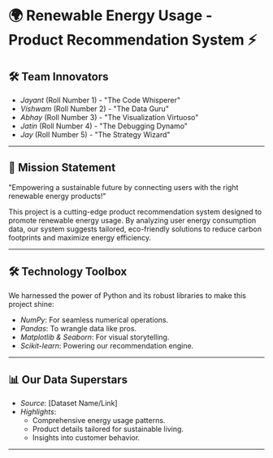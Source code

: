 # 🌍 Renewable Energy Usage - Product Recommendation System ⚡

## 🛠 Team Innovators
- *Jayant* (Roll Number 1) - "The Code Whisperer"
- *Vishwam* (Roll Number 2) - "The Data Guru"
- *Abhay* (Roll Number 3) - "The Visualization Virtuoso"
- *Jatin* (Roll Number 4) - "The Debugging Dynamo"
- *Jay* (Roll Number 5) - "The Strategy Wizard"

---

## 🎯 Mission Statement
"Empowering a sustainable future by connecting users with the right renewable energy products!"

This project is a cutting-edge product recommendation system designed to promote renewable energy usage. By analyzing user energy consumption data, our system suggests tailored, eco-friendly solutions to reduce carbon footprints and maximize energy efficiency.

---

## 🛠 Technology Toolbox
We harnessed the power of Python and its robust libraries to make this project shine:
- *NumPy*: For seamless numerical operations.
- *Pandas*: To wrangle data like pros.
- *Matplotlib & Seaborn*: For visual storytelling.
- *Scikit-learn*: Powering our recommendation engine.

---

## 📊 Our Data Superstars
- *Source*: [Dataset Name/Link]
- *Highlights*: 
  - Comprehensive energy usage patterns.
  - Product details tailored for sustainable living.
  - Insights into customer behavior.

---

